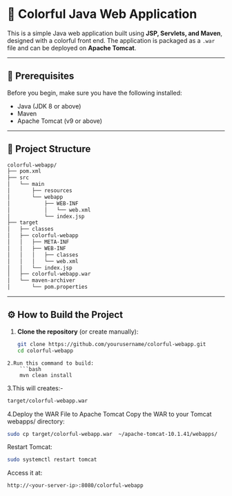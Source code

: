 # 🎨 Colorful Java Web Application

This is a simple Java web application built using **JSP, Servlets, and Maven**, designed with a colorful front end. The application is packaged as a `.war` file and can be deployed on **Apache Tomcat**.

---

## 📌 Prerequisites

Before you begin, make sure you have the following installed:

- Java (JDK 8 or above)
- Maven
- Apache Tomcat (v9 or above)

---

## 📁 Project Structure
```bash
colorful-webapp/
├── pom.xml
├── src
│   └── main
│       ├── resources
│       └── webapp
│           ├── WEB-INF
│           │   └── web.xml
│           └── index.jsp
├── target
│   ├── classes
│   ├── colorful-webapp
│   │   ├── META-INF
│   │   ├── WEB-INF
│   │   │   ├── classes
│   │   │   └── web.xml
│   │   └── index.jsp
│   ├── colorful-webapp.war
│   └── maven-archiver
│       └── pom.properties
```

---

## ⚙️ How to Build the Project

1. **Clone the repository** (or create manually):
   ```bash
   git clone https://github.com/yourusername/colorful-webapp.git
   cd colorful-webapp
```
2.Run this command to build:
    ```bash
    mvn clean install
```
3.This will creates:-
```bash
target/colorful-webapp.war
```
4.Deploy the WAR File to Apache Tomcat
  Copy the WAR to your Tomcat webapps/ directory:
  ```bash
sudo cp target/colorful-webapp.war  ~/apache-tomcat-10.1.41/webapps/
```
Restart Tomcat:
```bash
sudo systemctl restart tomcat
```
Access it at:
```bash
http://<your-server-ip>:8080/colorful-webapp
```
